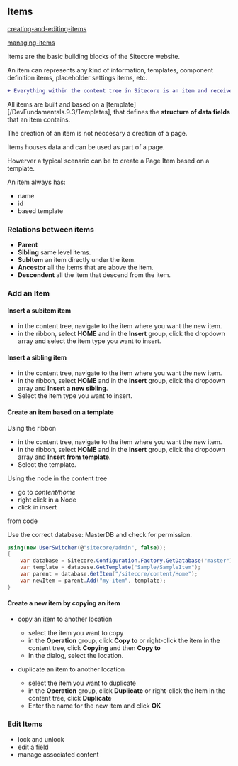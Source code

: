 ## Items

[creating-and-editing-items](https://doc.sitecore.com/xp/en/users/101/sitecore-experience-platform/creating-and-editing-items.html)

[managing-items](https://doc.sitecore.com/xp/en/users/92/sitecore-experience-platform/managing-items.html)

Items are the basic building blocks of the Sitecore website.

An item can represents any kind of information, templates, component definition items, placeholder settings items, etc.

```diff
+ Everything within the content tree in Sitecore is an item and receives a name and ID@@ 
```

All items are built and based on a [template][/DevFundamentals.9.3/Templates], that defines the **structure of data fields** that an item contains.

The creation of an item is not neccesary a creation of a page.

Items houses data and can be used as part of a page.

Howerver a typical scenario can be to create a Page Item based on a template.

An item always has:
- name
- id
- based template

### Relations between items

- **Parent**
- **Sibling** same level items.
- **SubItem** an item directly under the item.
- **Ancestor** all the items that are above the item.
- **Descendent** all the item that descend from the item.

### Add an Item
#### Insert a subitem item

- in the content tree, navigate to the item where you want the new item.
- in the ribbon, select **HOME** and in the **Insert** group, click the dropdown array and select the item type you want to insert.

#### Insert a sibling item

- in the content tree, navigate to the item where you want the new item.
- in the ribbon, select **HOME** and in the **Insert** group, click the dropdown array and **Insert a new sibling**.
- Select the item type you want to insert.

#### Create an item based on a template

Using the ribbon

- in the content tree, navigate to the item where you want the new item.
- in the ribbon, select **HOME** and in the **Insert** group, click the dropdown array and **Insert from template**.
- Select the template.

Using the node in the content tree

- go to *content/home*
- right click in a Node
- click in insert <template-name>

from code

Use the correct database: MasterDB and check for permission.

```csharp
using(new UserSwitcher(@"sitecore/admin", false));
{
    var database = Sitecore.Configuration.Factory.GetDatabase("master");
    var template = database.GetTemplate("Sample/SampleItem");
    var parent = database.GetItem("/sitecore/content/Home");
    var newItem = parent.Add("my-item", template);
}
```

#### Create a new item by copying an item

- copy an item to another location
    - select the item you want to copy
    - in the **Operation** group, click **Copy to** or right-click the item in the content tree, click **Copying** and then **Copy to** 
    - In the dialog, select the location.

- duplicate an item to another location
    - select the item you want to duplicate
    - in the **Operation** group, click **Duplicate** or right-click the item in the content tree, click **Duplicate**
    - Enter the name for the new item and click **OK**

### Edit Items

- lock and unlock
- edit a field
- manage associated content
